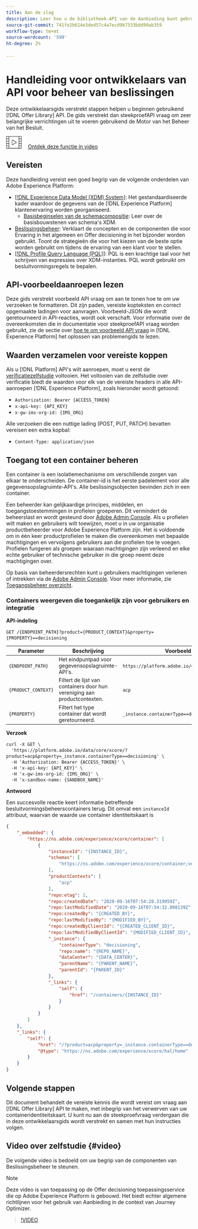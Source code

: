 ```yaml
---
title: Aan de slag
description: Leer hoe u de bibliotheek-API van de Aanbieding kunt gebruiken om belangrijke bewerkingen uit te voeren met behulp van de beslissingsbeheerengine.
source-git-commit: 741fe2b614e3ded57c4a7ecd9b7333bdd99ab359
workflow-type: tm+mt
source-wordcount: '599'
ht-degree: 2%

---
```


# Handleiding voor ontwikkelaars van API voor beheer van beslissingen

Deze ontwikkelaarsgids verstrekt stappen helpen u beginnen gebruikend [!DNL Offer Library] API. De gids verstrekt dan steekproefAPI vraag om zeer belangrijke verrichtingen uit te voeren gebruikend de Motor van het Beheer van het Besluit.

![](../../assets/do-not-localize/how-to-video.png) [Ontdek deze functie in video](#video)

## Vereisten

Deze handleiding vereist een goed begrip van de volgende onderdelen van Adobe Experience Platform:

* [[!DNL Experience Data Model (XDM) System]](https://experienceleague.adobe.com/docs/experience-platform/xdm/home.html?lang=en): Het gestandaardiseerde kader waardoor de gegevens van de  [!DNL Experience Platform] klantenervaring worden georganiseerd.
   * [Basisbeginselen van de schemacompositie](https://experienceleague.adobe.com/docs/experience-platform/xdm/schema/composition.html): Leer over de basisbouwstenen van schema&#39;s XDM.
* [Beslissingsbeheer](../../../using/offers/get-started/starting-offer-decisioning.md): Verklaart de concepten en de componenten die voor Ervaring in het algemeen en Offer decisioning in het bijzonder worden gebruikt. Toont de strategieën die voor het kiezen van de beste optie worden gebruikt om tijdens de ervaring van een klant voor te stellen.
* [[!DNL Profile Query Language (PQL)]](https://experienceleague.adobe.com/docs/experience-platform/segmentation/pql/overview.html): PQL is een krachtige taal voor het schrijven van expressies over XDM-instanties. PQL wordt gebruikt om besluitvormingsregels te bepalen.

## API-voorbeeldaanroepen lezen

Deze gids verstrekt voorbeeld API vraag om aan te tonen hoe te om uw verzoeken te formatteren. Dit zijn paden, vereiste kopteksten en correct opgemaakte ladingen voor aanvragen. Voorbeeld-JSON die wordt geretourneerd in API-reacties, wordt ook verschaft. Voor informatie over de overeenkomsten die in documentatie voor steekproefAPI vraag worden gebruikt, zie de sectie over [hoe te om voorbeeld API vraag](https://experienceleague.adobe.com/docs/experience-platform/landing/troubleshooting.html#how-do-i-format-an-api-request) in [!DNL Experience Platform] het oplossen van problemengids te lezen.

## Waarden verzamelen voor vereiste koppen

Als u [!DNL Platform] API&#39;s wilt aanroepen, moet u eerst de [verificatiezelfstudie](https://experienceleague.adobe.com/docs/experience-platform/landing/platform-apis/api-authentication.html) voltooien. Het voltooien van de zelfstudie over verificatie biedt de waarden voor elk van de vereiste headers in alle API-aanroepen [!DNL Experience Platform], zoals hieronder wordt getoond:

* `Authorization: Bearer {ACCESS_TOKEN}`
* `x-api-key: {API_KEY}`
* `x-gw-ims-org-id: {IMS_ORG}`

Alle verzoeken die een nuttige lading (POST, PUT, PATCH) bevatten vereisen een extra kopbal:

* `Content-Type: application/json`

## Toegang tot een container beheren

Een container is een isolatiemechanisme om verschillende zorgen van elkaar te onderscheiden. De container-id is het eerste padelement voor alle gegevensopslagruimte-API&#39;s. Alle beslissingsobjecten bevinden zich in een container.

Een beheerder kan gelijkaardige principes, middelen, en toegangstoestemmingen in profielen groeperen. Dit vermindert de beheerslast en wordt gesteund door [Adobe Admin Console](https://adminconsole.adobe.com/). Als u profielen wilt maken en gebruikers wilt toewijzen, moet u in uw organisatie productbeheerder voor Adobe Experience Platform zijn. Het is voldoende om in één keer productprofielen te maken die overeenkomen met bepaalde machtigingen en vervolgens gebruikers aan die profielen toe te voegen. Profielen fungeren als groepen waaraan machtigingen zijn verleend en elke echte gebruiker of technische gebruiker in die groep neemt deze machtigingen over.

Op basis van beheerdersrechten kunt u gebruikers machtigingen verlenen of intrekken via de [Adobe Admin Console](https://adminconsole.adobe.com/). Voor meer informatie, zie [Toegangsbeheer overzicht](https://experienceleague.adobe.com/docs/experience-platform/access-control/home.html).

### Containers weergeven die toegankelijk zijn voor gebruikers en integratie

**API-indeling**

```http
GET /{ENDPOINT_PATH}?product={PRODUCT_CONTEXT}&property={PROPERTY}==decisioning
```

| Parameter | Beschrijving | Voorbeeld |
| --------- | ----------- | ------- |
| `{ENDPOINT_PATH}` | Het eindpuntpad voor gegevensopslagruimte-API&#39;s. | `https://platform.adobe.io/data/core/xcore/` |
| `{PRODUCT_CONTEXT}` | Filtert de lijst van containers door hun vereniging aan productcontexten. | `acp` |
| `{PROPERTY}` | Filtert het type container dat wordt geretourneerd. | `_instance.containerType==decisioning` |

**Verzoek**

```shell
curl -X GET \
  'https://platform.adobe.io/data/core/xcore/?product=acp&property=_instance.containerType==decisioning' \
  -H 'Authorization: Bearer {ACCESS_TOKEN}' \
  -H 'x-api-key: {API_KEY}' \
  -H 'x-gw-ims-org-id: {IMS_ORG}' \
  -H 'x-sandbox-name: {SANDBOX_NAME}'
```

**Antwoord**

Een succesvolle reactie keert informatie betreffende besluitvormingsbeheerscontainers terug. Dit omvat een `instanceId` attribuut, waarvan de waarde uw container identiteitskaart is

```json
{
    "_embedded": {
        "https://ns.adobe.com/experience/xcore/container": [
            {
                "instanceId": "{INSTANCE_ID}",
                "schemas": [
                    "https://ns.adobe.com/experience/xcore/container;version=0.5"
                ],
                "productContexts": [
                    "acp"
                ],
                "repo:etag": 2,
                "repo:createdDate": "2020-09-16T07:54:28.319959Z",
                "repo:lastModifiedDate": "2020-09-16T07:54:32.098139Z",
                "repo:createdBy": "{CREATED_BY}",
                "repo:lastModifiedBy": "{MODIFIED_BY}",
                "repo:createdByClientId": "{CREATED_CLIENT_ID}",
                "repo:lastModifiedByClientId": "{MODIFIED_CLIENT_ID}",
                "_instance": {
                    "containerType": "decisioning",
                    "repo:name": "{REPO_NAME}",
                    "dataCenter": "{DATA_CENTER}",
                    "parentName": "{PARENT_NAME}",
                    "parentId": "{PARENT_ID}"
                },
                "_links": {
                    "self": {
                        "href": "/containers/{INSTANCE_ID}"
                    }
                }
            }
        ]
    },
    "_links": {
        "self": {
            "href": "/?product=acp&property=_instance.containerType==decisioning",
            "@type": "https://ns.adobe.com/experience/xcore/hal/home"
        }
    }
}
```

## Volgende stappen

Dit document behandelt de vereiste kennis die wordt vereist om vraag aan [!DNL Offer Library] API te maken, met inbegrip van het verwerven van uw containeridentiteitskaart. U kunt nu aan de steekproefvraag verdergaan die in deze ontwikkelaarsgids wordt verstrekt en samen met hun instructies volgen.

## Video over zelfstudie {#video}

De volgende video is bedoeld om uw begrip van de componenten van Beslissingsbeheer te steunen.

>[!NOTE]
>
>Deze video is van toepassing op de Offer decisioning toepassingsservice die op Adobe Experience Platform is gebouwd. Het biedt echter algemene richtlijnen voor het gebruik van Aanbieding in de context van Journey Optimizer.

>[!VIDEO](https://video.tv.adobe.com/v/329919?quality=12)
